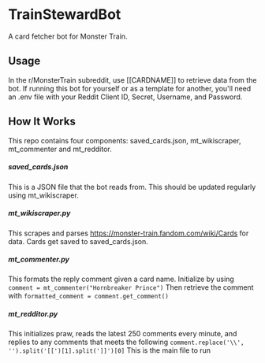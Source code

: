 # TrainStewardBot
A card fetcher bot for Monster Train.

## Usage
In the r/MonsterTrain subreddit, use [[CARDNAME]] to retrieve data from the bot. If running this bot for yourself or as a template for another, you'll need an .env file with your Reddit Client ID, Secret, Username, and Password.

## How It Works
This repo contains four components: saved_cards.json, mt_wikiscraper, mt_commenter and mt_redditor.

##### saved_cards.json
This is a JSON file that the bot reads from. This should be updated regularly using mt_wikiscraper.

##### mt_wikiscraper.py
This scrapes and parses https://monster-train.fandom.com/wiki/Cards for data. Cards get saved to saved_cards.json.

##### mt_commenter.py
This formats the reply comment given a card name.
Initialize by using `comment = mt_commenter("Hornbreaker Prince")`
Then retrieve the comment with `formatted_comment = comment.get_comment()`

##### mt_redditor.py
This initializes praw, reads the latest 250 comments every minute, and replies to any comments that meets the following
`comment.replace('\\', '').split('[[')[1].split(']]')[0]`
This is the main file to run
